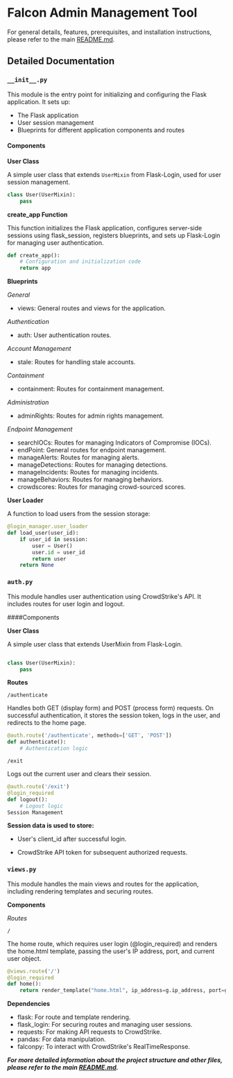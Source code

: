 # Falcon Admin Management Tool

For general details, features, prerequisites, and installation instructions, please refer to the main [README.md](https://github.com/zayeemZaki/FullStackCrowdStrikeAutomation/blob/main/README.md).

## Detailed Documentation

### `__init__.py`

This module is the entry point for initializing and configuring the Flask application. It sets up:

- The Flask application
- User session management
- Blueprints for different application components and routes

#### Components

**User Class**

A simple user class that extends `UserMixin` from Flask-Login, used for user session management.

```python
class User(UserMixin):
    pass
```

**create_app Function**

This function initializes the Flask application, configures server-side sessions using flask_session, registers blueprints, and sets up Flask-Login for managing user authentication.

```python
def create_app():
    # Configuration and initialization code
    return app
```

**Blueprints**

*General*
- views: General routes and views for the application.

*Authentication*
- auth: User authentication routes.

*Account Management*
- stale: Routes for handling stale accounts.

*Containment*
- containment: Routes for containment management.

*Administration*
- adminRights: Routes for admin rights management.

*Endpoint Management*
- searchIOCs: Routes for managing Indicators of Compromise (IOCs).
- endPoint: General routes for endpoint management.
- manageAlerts: Routes for managing alerts.
- manageDetections: Routes for managing detections.
- manageIncidents: Routes for managing incidents.
- manageBehaviors: Routes for managing behaviors.
- crowdscores: Routes for managing crowd-sourced scores.


**User Loader**

A function to load users from the session storage:

```python
@login_manager.user_loader
def load_user(user_id):
    if user_id in session:
        user = User()
        user.id = user_id
        return user
    return None
```

### `auth.py`

This module handles user authentication using CrowdStrike's API. It includes routes for user login and logout.

####Components

**User Class**

A simple user class that extends UserMixin from Flask-Login.

```python

class User(UserMixin):
    pass
```

**Routes**

`/authenticate`

Handles both GET (display form) and POST (process form) requests. On successful authentication, it stores the session token, logs in the user, and redirects to the home page.

```python
@auth.route('/authenticate', methods=['GET', 'POST'])
def authenticate():
    # Authentication logic
```

`/exit`

Logs out the current user and clears their session.

```python
@auth.route('/exit')
@login_required
def logout():
    # Logout logic
Session Management
```

**Session data is used to store:**

- User's client_id after successful login.

- CrowdStrike API token for subsequent authorized requests.

### `views.py`

This module handles the main views and routes for the application, including rendering templates and securing routes.

**Components**

*Routes*

`/`

The home route, which requires user login (@login_required) and renders the home.html template, passing the user's IP address, port, and current user object.

```python
@views.route('/')
@login_required
def home():
    return render_template("home.html", ip_address=g.ip_address, port=g.port, user=current_user)
```

**Dependencies**
- flask: For route and template rendering.
- flask_login: For securing routes and managing user sessions.
- requests: For making API requests to CrowdStrike.
- pandas: For data manipulation.
- falconpy: To interact with CrowdStrike's RealTimeResponse.

***For more detailed information about the project structure and other files, please refer to the main [README.md](https://github.com/zayeemZaki/FullStackCrowdStrikeAutomation/blob/main/README.md).***

